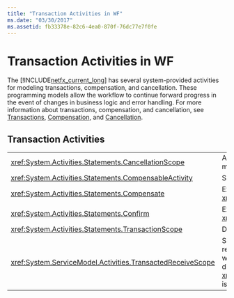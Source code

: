 ```yaml
---
title: "Transaction Activities in WF"
ms.date: "03/30/2017"
ms.assetid: fb33378e-82c6-4ea0-870f-76dc77e7f0fe
---
```

# Transaction Activities in WF
The [!INCLUDE[netfx_current_long](../../../includes/netfx-current-long-md.md)] has several system-provided activities for modeling transactions, compensation, and cancellation. These programming models allow the workflow to continue forward progress in the event of changes in business logic and error handling. For more information about transactions, compensation, and cancellation, see [Transactions](../../../docs/framework/windows-workflow-foundation/workflow-transactions.md), [Compensation](../../../docs/framework/windows-workflow-foundation/compensation.md), and [Cancellation](../../../docs/framework/windows-workflow-foundation/modeling-cancellation-behavior-in-workflows.md).  
  
## Transaction Activities  
  
|||  
|-|-|  
|<xref:System.Activities.Statements.CancellationScope>|Associates cancellation logic, in the form of an activity, with a main path of execution, also expressed as an activity.|  
|<xref:System.Activities.Statements.CompensableActivity>|Supports compensation of its child activities.|  
|<xref:System.Activities.Statements.Compensate>|Explicitly invokes the compensation handler of a <xref:System.Activities.Statements.CompensableActivity>.|  
|<xref:System.Activities.Statements.Confirm>|Explicitly invokes the confirmation handler of a <xref:System.Activities.Statements.CompensableActivity>.|  
|<xref:System.Activities.Statements.TransactionScope>|Demarcates a transaction boundary.|  
|<xref:System.ServiceModel.Activities.TransactedReceiveScope>|Scopes the lifetime of a transaction that is initiated by a received message. The transaction may be flowed into the workflow on the initiating message, or created by the dispatcher when the message is received. **Note:**  The <xref:System.ServiceModel.Activities.TransactedReceiveScope> is located in the **Messaging** section of the **Toolbox**.|
